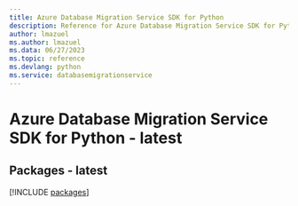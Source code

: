 ```yaml
---
title: Azure Database Migration Service SDK for Python
description: Reference for Azure Database Migration Service SDK for Python
author: lmazuel
ms.author: lmazuel
ms.data: 06/27/2023
ms.topic: reference
ms.devlang: python
ms.service: databasemigrationservice
---
```

# Azure Database Migration Service SDK for Python - latest
## Packages - latest
[!INCLUDE [packages](database-migration-service-index.md)]